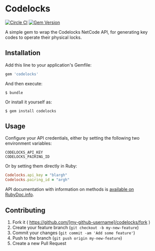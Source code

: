 # Codelocks

[![Circle CI](https://circleci.com/gh/kansohq/codelocks.svg?style=svg)](https://circleci.com/gh/kansohq/codelocks) [![Gem Version](https://badge.fury.io/rb/codelocks.svg)](https://badge.fury.io/rb/codelocks)

A simple gem to wrap the Codelocks NetCode API, for generating key codes to operate their physical locks.

## Installation

Add this line to your application's Gemfile:

```ruby
gem 'codelocks'
```

And then execute:

    $ bundle

Or install it yourself as:

    $ gem install codelocks

## Usage

Configure your API credentials, either by setting the following two environment variables:

```
CODELOCKS_API_KEY
CODELOCKS_PAIRING_ID
```

Or by setting them directly in Ruby:

```ruby
Codelocks.api_key = "blargh"
Codelocks.pairing_id = "argh"
```

API documentation with information on methods is [available on RubyDoc.info](http://www.rubydoc.info/github/kansohq/codelocks/master).

## Contributing

1. Fork it ( https://github.com/[my-github-username]/codelocks/fork )
2. Create your feature branch (`git checkout -b my-new-feature`)
3. Commit your changes (`git commit -am 'Add some feature'`)
4. Push to the branch (`git push origin my-new-feature`)
5. Create a new Pull Request
